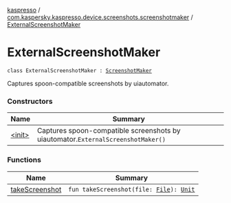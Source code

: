 [kaspresso](../../index.md) / [com.kaspersky.kaspresso.device.screenshots.screenshotmaker](../index.md) / [ExternalScreenshotMaker](./index.md)

# ExternalScreenshotMaker

`class ExternalScreenshotMaker : `[`ScreenshotMaker`](../-screenshot-maker/index.md)

Captures spoon-compatible screenshots by uiautomator.

### Constructors

| Name | Summary |
|---|---|
| [&lt;init&gt;](-init-.md) | Captures spoon-compatible screenshots by uiautomator.`ExternalScreenshotMaker()` |

### Functions

| Name | Summary |
|---|---|
| [takeScreenshot](take-screenshot.md) | `fun takeScreenshot(file: `[`File`](https://docs.oracle.com/javase/6/docs/api/java/io/File.html)`): `[`Unit`](https://kotlinlang.org/api/latest/jvm/stdlib/kotlin/-unit/index.html) |
